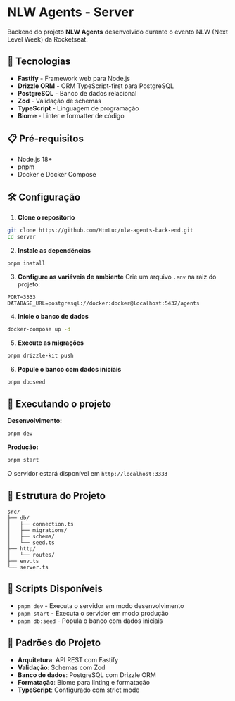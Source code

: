 # NLW Agents - Server

Backend do projeto **NLW Agents** desenvolvido durante o evento NLW (Next Level Week) da Rocketseat.

## 🚀 Tecnologias

- **Fastify** - Framework web para Node.js
- **Drizzle ORM** - ORM TypeScript-first para PostgreSQL
- **PostgreSQL** - Banco de dados relacional
- **Zod** - Validação de schemas
- **TypeScript** - Linguagem de programação
- **Biome** - Linter e formatter de código

## 📋 Pré-requisitos

- Node.js 18+
- pnpm
- Docker e Docker Compose

## 🛠️ Configuração

1. **Clone o repositório**
```bash
git clone https://github.com/HtmLuc/nlw-agents-back-end.git
cd server
```

2. **Instale as dependências**
```bash
pnpm install
```

3. **Configure as variáveis de ambiente**
Crie um arquivo `.env` na raiz do projeto:
```env
PORT=3333
DATABASE_URL=postgresql://docker:docker@localhost:5432/agents
```

4. **Inicie o banco de dados**
```bash
docker-compose up -d
```

5. **Execute as migrações**
```bash
pnpm drizzle-kit push
```

6. **Popule o banco com dados iniciais**
```bash
pnpm db:seed
```

## 🚀 Executando o projeto

**Desenvolvimento:**
```bash
pnpm dev
```

**Produção:**
```bash
pnpm start
```

O servidor estará disponível em `http://localhost:3333`

## 📁 Estrutura do Projeto

```
src/
├── db/
│   ├── connection.ts
│   ├── migrations/
│   ├── schema/
│   └── seed.ts
├── http/
│   └── routes/
├── env.ts
└── server.ts
```

## 🔧 Scripts Disponíveis

- `pnpm dev` - Executa o servidor em modo desenvolvimento
- `pnpm start` - Executa o servidor em modo produção
- `pnpm db:seed` - Popula o banco com dados iniciais

## 📝 Padrões do Projeto

- **Arquitetura**: API REST com Fastify
- **Validação**: Schemas com Zod
- **Banco de dados**: PostgreSQL com Drizzle ORM
- **Formatação**: Biome para linting e formatação
- **TypeScript**: Configurado com strict mode 
